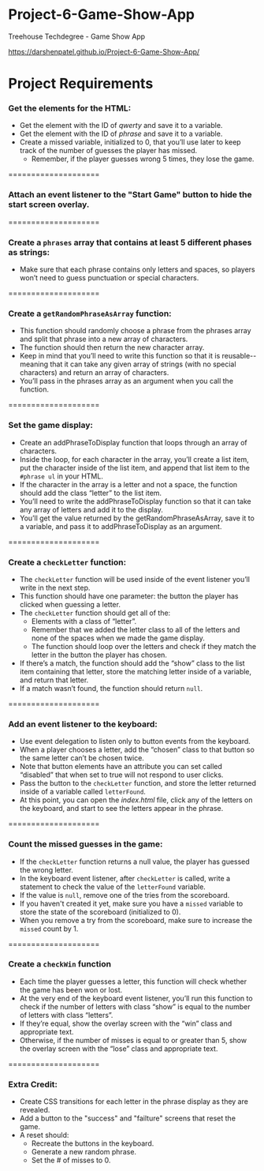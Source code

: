 # Project-6-Game-Show-App

Treehouse Techdegree - Game Show App

https://darshenpatel.github.io/Project-6-Game-Show-App/

Project Requirements
====================

### Get the elements for the HTML:
  * Get the element with the ID of *qwerty* and save it to a variable.
  * Get the element with the ID of *phrase* and save it to a variable.
  * Create a missed variable, initialized to 0, that you’ll use later to keep track of the number of guesses the player has missed.
    - Remember, if the player guesses wrong 5 times, they lose the game.

====================

### Attach an event listener to the "Start Game" button to hide the start screen overlay.

====================

### Create a `phrases` array that contains at least 5 different phases as strings:
  * Make sure that each phrase contains only letters and spaces, so players won’t need to guess punctuation or special characters.

====================

### Create a `getRandomPhraseAsArray` function:
  * This function should randomly choose a phrase from the phrases array and split that phrase into a new array of characters. 
  * The function should then return the new character array.
  * Keep in mind that you’ll need to write this function so that it is reusable-- meaning that it can take any given array of strings (with no special characters) and return an array of characters.
  * You’ll pass in the phrases array as an argument when you call the function.

====================

### Set the game display:
  * Create an addPhraseToDisplay function that loops through an array of characters.
  * Inside the loop, for each character in the array, you’ll create a list item, put the character inside of the list item, and append that list item to the `#phrase ul` in your HTML.
  * If the character in the array is a letter and not a space, the function should add the class “letter” to the list item.
  * You’ll need to write the addPhraseToDisplay function so that it can take any array of letters and add it to the display.
  * You’ll get the value returned by the getRandomPhraseAsArray, save it to a variable, and pass it to addPhraseToDisplay as an argument.

====================

### Create a `checkLetter` function:
  * The `checkLetter` function will be used inside of the event listener you’ll write in the next step.
  * This function should have one parameter: the button the player has clicked when guessing a letter.
  * The `checkLetter` function should get all of the:
    - Elements with a class of “letter”. 
    - Remember that we added the letter class to all of the letters and none of the spaces when we made the game display.
    - The function should loop over the letters and check if they match the letter in the button the player has chosen.
  * If there’s a match, the function should add the “show” class to the list item containing that letter, store the matching letter inside of a variable, and return that letter.
  * If a match wasn’t found, the function should return `null`.

====================

### Add an event listener to the keyboard:
  * Use event delegation to listen only to button events from the keyboard.
  * When a player chooses a letter, add the “chosen” class to that button so the same letter can’t be chosen twice.
  * Note that button elements have an attribute you can set called “disabled” that when set to true will not respond to user clicks.
  * Pass the button to the `checkLetter` function, and store the letter returned inside of a variable called `letterFound`.
  * At this point, you can open the *index.html* file, click any of the letters on the keyboard, and start to see the letters appear in the phrase.

====================
 
 ### Count the missed guesses in the game: 
  * If the `checkLetter` function returns a null value, the player has guessed the wrong letter.
  * In the keyboard event listener, after `checkLetter` is called, write a statement to check the value of the `letterFound` variable.
  * If the value is `null`, remove one of the tries from the scoreboard.
  * If you haven't created it yet, make sure you have a `missed` variable to store the state of the scoreboard (initialized to 0).
  * When you remove a try from the scoreboard, make sure to increase the `missed` count by 1.

====================

### Create a `checkWin` function
  * Each time the player guesses a letter, this function will check whether the game has been won or lost.
  * At the very end of the keyboard event listener, you’ll run this function to check if the number of letters with class “show” is equal to the number of letters with class “letters”.
  * If they’re equal, show the overlay screen with the “win” class and appropriate text.
  * Otherwise, if the number of misses is equal to or greater than 5, show the overlay screen with the “lose” class and appropriate text.

====================

### Extra Credit: 
  * Create CSS transitions for each letter in the phrase display as they are revealed.
  * Add a button to the "success" and "failture" screens that reset the game. 
  * A reset should: 
    - Recreate the buttons in the keyboard. 
    - Generate a new random phrase.
    - Set the # of misses to 0. 